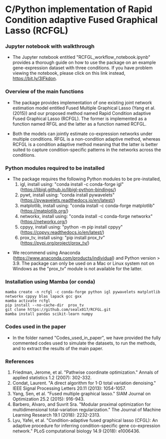 # C/Python implementation of Rapid Condition adaptive Fused Graphical Lasso (RCFGL)

### Jupyter notebook with walkthrough
- The Jupyter notebook entitled "RCFGL_workflow_notebook.ipynb" provides a thorough guide on how to use the package on an example gene-expression dataset with three conditions. If you have problem viewing the notebook, please click on this link instead, https://bit.ly/3IFkdon.

### Overview of the main functions
- The package provides implementation of one existing joint network estimation model entitled Fused Multiple Graphical Lasso (Yang et al. (2015)) and our proposed method named Rapid Condition adaptive Fused Graphical Lasso (RCFGL). The former is implemented as a function named RFGL and the latter as a function named RCFGL. 

- Both the models can jointly estimate co-expression networks under multiple conditions. RFGL is a non-condition adaptive method, whereas RCFGL is a condition adaptive method meaning that the latter is better suited to capture condition-specific patterns in the networks across the conditions. 


### Python modules required to be installed
- The package requires the following Python modules to be pre-installed,
  1. igl, install using: "conda install -c conda-forge igl"  (https://libigl.github.io/libigl-python-bindings/)
  2. pywt, install using: "conda install pywavelets"  (https://pywavelets.readthedocs.io/en/latest/)
  3. matplotlib, install using: "conda install -c conda-forge matplotlib"  (https://matplotlib.org/)
  4. networkx, install using: "conda install -c conda-forge networkx"  (https://networkx.org/)
  5. cppyy, install using: "python -m pip install cppyy"  (https://cppyy.readthedocs.io/en/latest/)
  6. prox_tv, install using: "pip install prox_tv" (https://pypi.org/project/prox_tv/)

* We recommend using Anaconda (https://www.anaconda.com/products/individual) and Python version > 3.9. The package can only be used on a Mac or Linux system not on Windows as the "prox_tv" module is not available for the latter.

### Installation using Mamba (or conda)

```
mamba create -n rcfgl -c conda-forge python igl pywavelets matplotlib networkx cppyy blas lapack gcc gxx
mamba activate rcfgl
pip install --no-cache-dir  prox_tv
git clone https://github.com/sealx017/RCFGL.git
mamba install pandas scikit-learn numpy
```

### Codes used in the paper
- In the folder named "Codes_used_in_paper", we have provided the fully commented codes used to simulate the datasets, to run the methods, and to extract the results of the main paper. 


### References

1. Friedman, Jerome, et al. "Pathwise coordinate optimization." Annals of applied statistics 1.2 (2007): 302-332.
2.  Condat, Laurent. "A direct algorithm for 1-D total variation denoising." IEEE Signal Processing Letters 20.11 (2013): 1054-1057.
3. Yang, Sen, et al. "Fused multiple graphical lasso." SIAM Journal on Optimization 25.2 (2015): 916-943.
4. Barbero, Alvaro, and Suvrit Sra. "Modular proximal optimization for multidimensional total-variation regularization." The Journal of Machine Learning Research 19.1 (2018): 2232-2313.
5. Lyu, Yafei, et al. "Condition-adaptive fused graphical lasso (CFGL): An adaptive procedure for inferring condition-specific gene co-expression network." PLoS computational biology 14.9 (2018): e1006436.



